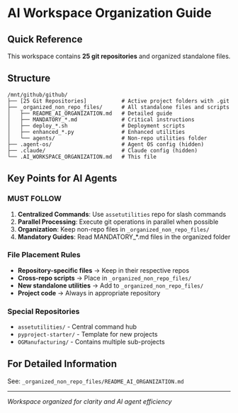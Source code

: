 # AI Workspace Organization Guide

## Quick Reference
This workspace contains **25 git repositories** and organized standalone files.

## Structure
```
/mnt/github/github/
├── [25 Git Repositories]           # Active project folders with .git
├── _organized_non_repo_files/      # All standalone files and scripts
│   ├── README_AI_ORGANIZATION.md   # Detailed guide
│   ├── MANDATORY_*.md              # Critical instructions
│   ├── deploy_*.sh                 # Deployment scripts
│   ├── enhanced_*.py               # Enhanced utilities
│   └── agents/                     # Non-repo utilities folder
├── .agent-os/                      # Agent OS config (hidden)
├── .claude/                        # Claude config (hidden)
└── .AI_WORKSPACE_ORGANIZATION.md   # This file
```

## Key Points for AI Agents

### MUST FOLLOW
1. **Centralized Commands**: Use `assetutilities` repo for slash commands
2. **Parallel Processing**: Execute git operations in parallel when possible
3. **Organization**: Keep non-repo files in `_organized_non_repo_files/`
4. **Mandatory Guides**: Read MANDATORY_*.md files in the organized folder

### File Placement Rules
- **Repository-specific files** → Keep in their respective repos
- **Cross-repo scripts** → Place in `_organized_non_repo_files/`
- **New standalone utilities** → Add to `_organized_non_repo_files/`
- **Project code** → Always in appropriate repository

### Special Repositories
- `assetutilities/` - Central command hub
- `pyproject-starter/` - Template for new projects
- `OGManufacturing/` - Contains multiple sub-projects

## For Detailed Information
See: `_organized_non_repo_files/README_AI_ORGANIZATION.md`

---
*Workspace organized for clarity and AI agent efficiency*